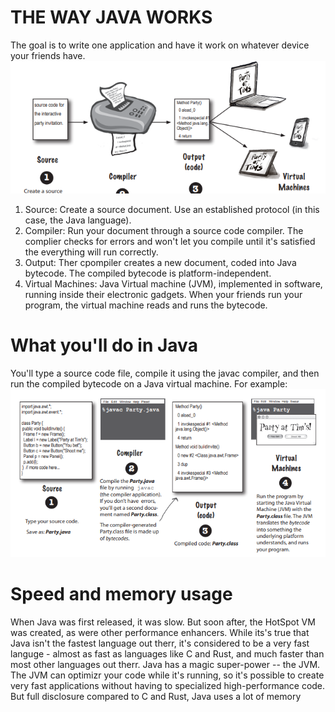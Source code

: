 # THE WAY JAVA WORKS
The goal is to write one application and have it work on whatever device your friends have.
![alt text](image.png)
1. Source: Create a source document. Use an established protocol (in this case, the Java language).
2. Compiler: Run your document through a source code compiler. The complier checks for errors and won't let you compile until it's satisfied the everything will run correctly.
3. Output: Ther cpompiler creates a new document, coded into Java bytecode. The compiled bytecode is platform-independent.
4. Virtual Machines: Java Virtual machine (JVM), implemented in software, running inside their electronic gadgets. When your friends run your program, the virtual machine reads and runs the bytecode.
# What you'll do in Java
You'll type a source code file, compile it using the javac compiler, and then run the compiled bytecode on a Java virtual machine.
For example: 
![alt text](image-1.png)
# Speed and memory usage
When Java was first released, it was slow. But soon after, the HotSpot VM was created, as were other performance enhancers. While its's true that Java isn't the fastest language out therr, it's considered to be a very fast languge - almost as fast as languages like C and Rust, and much faster than most other languages out therr.
Java has a magic super-power -- the JVM. The JVM can optimizr your code while it's running, so it's possible to create very fast applications without having to specialized high-performance code.
But full disclosure compared to C and Rust, Java uses a lot of memory